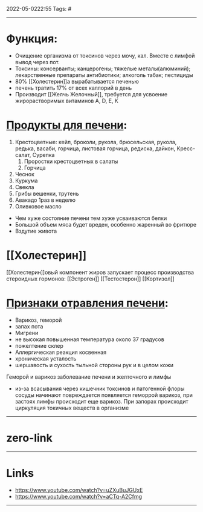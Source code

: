 2022-05-0222:55
Tags: #

---
# Функция:
- Очищение организма от токсинов через мочу, кал. Вместе с лимфой вывод через пот. 
- Токсины: консерванты; канцерогены; тяжелые металы(алюминий); лекарственные препараты антибиотики; алкоголь табак; пестициды
- 80% [[Холестерин]]а вырабатывается печенью
- печень тратить 17% от всех каллорий в день 
- Производит [[Желчь Желочный]], требуется для усвоение жирорастворимых витаминов A, D, E, K
# [Продукты для печени](https://www.youtube.com/watch?v=aSS6E38HGik):
1. Крестоцветные: кейл, броколи, рукола, брюсельская, рукола, редька, васаби, горчица, листовая горчица, редиска, дайкон, Кресс-салат, Сурепка
	1. Проростки крестоцветных в салаты
	2. Горчица 
2. Чеснок
3. Куркума
4. Свекла
5. Грибы вешенки, трутень
6. Авакадо 1раз в неделю
7. Оливковое масло


- Чем хуже состояние печени тем хуже усваиваются белки
- Большой объем мяса будет вреден, особенно жаренный во фритюре
- Вздутие живота


# [[Холестерин]] 
[[Холестерин]]овый  компонент жиров запускает процесс производства стероидных гормонов: [[Эстроген]] [[Тестостерон]] [[Кортизол]]

# [Признаки отравления печени](https://www.youtube.com/watch?v=Olb7lp0A698):
- Варикоз, геморой
- запах пота
- Мигрени
- не высокая повышенная температура около 37 градусов
- пожелтение склер
- Аллергическая реакция косвенная
- хроническая усталость
- шершавость и сухость тыльной стороны рук и в целом кожи

Геморой и варикоз заболевание печени и желточного и лимфы
- из-за всасывания через кишечник токсинов и патогенной флоры сосуды начинают повреждается появляется геморрой варикоз, при застоях лимфы происходит еще варикоз. При запорах происходит циркуляция токичных веществ в организме


---
# zero-link


---
# Links

- https://www.youtube.com/watch?v=uZXuBuJGUxE
- https://www.youtube.com/watch?v=aCTq-A2Cfmg

---